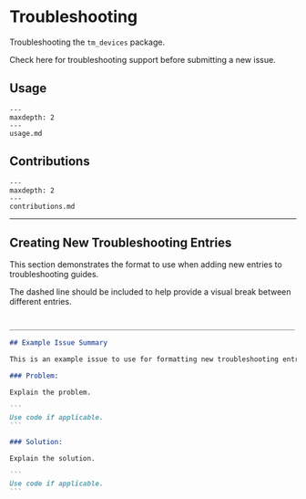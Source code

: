 # Troubleshooting

Troubleshooting the `tm_devices` package.

Check here for troubleshooting support before submitting a new issue.

## Usage

```{toctree}
---
maxdepth: 2
---
usage.md
```

## Contributions

```{toctree}
---
maxdepth: 2
---
contributions.md
```

______________________________________________________________________

## Creating New Troubleshooting Entries

This section demonstrates the format to use when adding new entries to
troubleshooting guides.

The dashed line should be included to help provide a visual break between
different entries.

````markdown

______________________________________________________________________

## Example Issue Summary

This is an example issue to use for formatting new troubleshooting entries.

### Problem:

Explain the problem.

```
Use code if applicable.
```

### Solution:

Explain the solution.

```
Use code if applicable.
```
````
